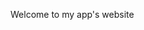 <head>
  <meta name="google-site-verification" content="yoya2JyOtX9A2N-AtnLA5sMUJqJ2FFWkYZQkKsEUEXg" />
</head>
<body>
<p> Welcome to my app's website </p> 
</body>
